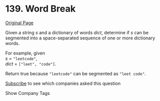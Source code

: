 # 139. Word Break

[Original Page](https://leetcode.com/problems/word-break/)

Given a string _s_ and a dictionary of words _dict_, determine if _s_ can be segmented into a space-separated sequence of one or more dictionary words.

For example, given  
_s_ = `"leetcode"`,  
_dict_ = `["leet", "code"]`.

Return true because `"leetcode"` can be segmented as `"leet code"`.

<div>

[Subscribe](/subscribe/) to see which companies asked this question

</div>

<div>

<div id="company_tags" class="btn btn-xs btn-warning">Show Company Tags</div>

<span class="hidebutton" style="display: none;">[Bloomberg](/company/bloomberg/)</span></div>